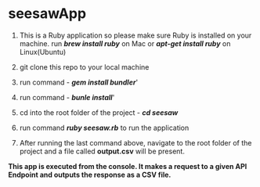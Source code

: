 # seesawApp

1. This is a Ruby application so please make sure Ruby is installed on your machine.
		run **_brew install ruby_** on Mac or **_apt-get install ruby_** on Linux(Ubuntu)

2. git clone this repo to your local machine

3. run command - **_gem install bundler_**'

4. run command - **_bunle install_**'

5. cd into the root folder of the project - **_cd seesaw_**

6. run command **_ruby seesaw.rb_** to run the application

7. After running the last command above, navigate to the root
folder of the project and a file called **output.csv** will
be present. 



**This app is executed from the console. It makes a request to a given API Endpoint
and outputs the response as a CSV file.**